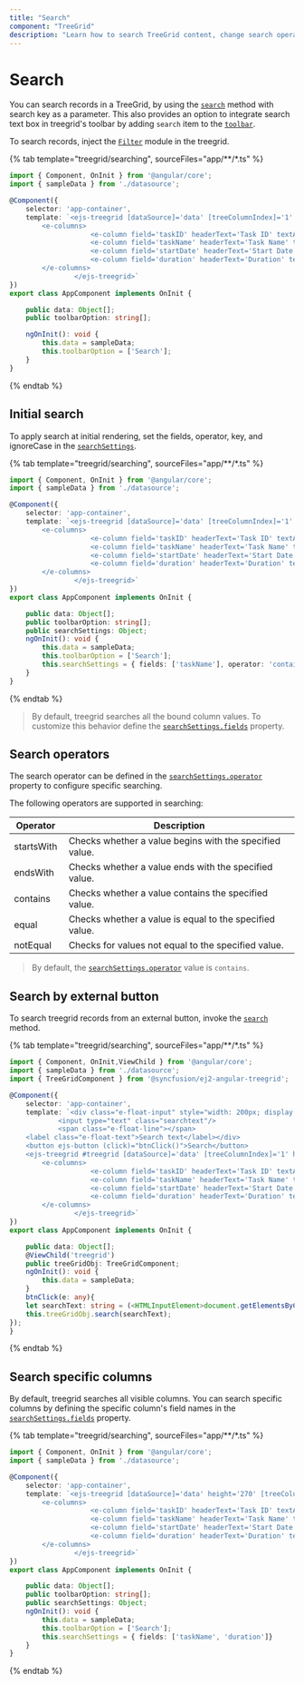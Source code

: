 ```yaml
---
title: "Search"
component: "TreeGrid"
description: "Learn how to search TreeGrid content, change search operators, perform searches using external buttons, and search particular fields."
---
```


# Search

You can search records in a TreeGrid, by using the [`search`](../api/treegrid/#search) method with search key as a parameter. This also provides an option to integrate search text box in treegrid's toolbar by adding `search` item to the [`toolbar`](../api/treegrid/#toolbar).

To search records, inject the [`Filter`](../api/treegrid/#fitermodule) module in the treegrid.

{% tab template="treegrid/searching", sourceFiles="app/**/*.ts" %}

```typescript
import { Component, OnInit } from '@angular/core';
import { sampleData } from './datasource';

@Component({
    selector: 'app-container',
    template: `<ejs-treegrid [dataSource]='data' [treeColumnIndex]='1' height='270'  [toolbar]='toolbarOption' childMapping='subtasks' >
        <e-columns>
                    <e-column field='taskID' headerText='Task ID' textAlign='Right' width=90></e-column>
                    <e-column field='taskName' headerText='Task Name' textAlign='Left' width=180></e-column>
                    <e-column field='startDate' headerText='Start Date' textAlign='Right' format='yMd' width=90></e-column>
                    <e-column field='duration' headerText='Duration' textAlign='Right' width=80></e-column>
        </e-columns>
                </ejs-treegrid>`
})
export class AppComponent implements OnInit {

    public data: Object[];
    public toolbarOption: string[];

    ngOnInit(): void {
        this.data = sampleData;
        this.toolbarOption = ['Search'];
    }
}

```

{% endtab %}

## Initial search

To apply search at initial rendering, set the fields, operator, key, and ignoreCase in the [`searchSettings`](../api/treegrid/#searchsettings).

{% tab template="treegrid/searching", sourceFiles="app/**/*.ts" %}

```typescript
import { Component, OnInit } from '@angular/core';
import { sampleData } from './datasource';

@Component({
    selector: 'app-container',
    template: `<ejs-treegrid [dataSource]='data' [treeColumnIndex]='1' height='270' [toolbar]='toolbarOption' childMapping='subtasks' [searchSettings]='searchSettings' >
        <e-columns>
                    <e-column field='taskID' headerText='Task ID' textAlign='Right' width=90></e-column>
                    <e-column field='taskName' headerText='Task Name' textAlign='Left' width=180></e-column>
                    <e-column field='startDate' headerText='Start Date' textAlign='Right' format='yMd' width=90></e-column>
                    <e-column field='duration' headerText='Duration' textAlign='Right' width=80></e-column>
        </e-columns>
                </ejs-treegrid>`
})
export class AppComponent implements OnInit {

    public data: Object[];
    public toolbarOption: string[];
    public searchSettings: Object;
    ngOnInit(): void {
        this.data = sampleData;
        this.toolbarOption = ['Search'];
        this.searchSettings = { fields: ['taskName'], operator: 'contains', key: 'plan', ignoreCase: true };
    }
}

```

{% endtab %}

> By default, treegrid searches all the bound column values. To customize this behavior define the [`searchSettings.fields`](../api/treegrid/searchSettingsModel/#fields) property.

## Search operators

The search operator can be defined in the [`searchSettings.operator`](../api/treegrid/searchSettingsModel/#operator) property to configure specific searching.

The following operators are supported in searching:

Operator |Description
-----|-----
startsWith |Checks whether a value begins with the specified value.
endsWith |Checks whether a value ends with the specified value.
contains |Checks whether a value contains the specified value.
equal |Checks whether a value is equal to the specified value.
notEqual |Checks for values not equal to the specified value.

> By default, the [`searchSettings.operator`](../api/treegrid/searchSettingsModel/#operator) value is `contains`.

## Search by external button

To search treegrid records from an external button, invoke the [`search`](../api/treegrid/#search) method.

{% tab template="treegrid/searching", sourceFiles="app/**/*.ts" %}

```typescript
import { Component, OnInit,ViewChild } from '@angular/core';
import { sampleData } from './datasource';
import { TreeGridComponent } from '@syncfusion/ej2-angular-treegrid';

@Component({
    selector: 'app-container',
    template: `<div class="e-float-input" style="width: 200px; display: inline-block;">
            <input type="text" class="searchtext"/>
            <span class="e-float-line"></span>
    <label class="e-float-text">Search text</label></div>
    <button ejs-button (click)="btnClick()">Search</button>  
    <ejs-treegrid #treegrid [dataSource]='data' [treeColumnIndex]='1' height='190' childMapping='subtasks'  >
        <e-columns>
                    <e-column field='taskID' headerText='Task ID' textAlign='Right' width=90></e-column>
                    <e-column field='taskName' headerText='Task Name' textAlign='Left' width=180></e-column>
                    <e-column field='startDate' headerText='Start Date' textAlign='Right' format='yMd' width=90></e-column>
                    <e-column field='duration' headerText='Duration' textAlign='Right' width=80></e-column>
        </e-columns>
                </ejs-treegrid>`
})
export class AppComponent implements OnInit {

    public data: Object[];
    @ViewChild('treegrid')
    public treeGridObj: TreeGridComponent;
    ngOnInit(): void {
        this.data = sampleData;
    }
    btnClick(e: any){
    let searchText: string = (<HTMLInputElement>document.getElementsByClassName('searchtext')[0]).value;
    this.treeGridObj.search(searchText);
});
}

```

{% endtab %}

## Search specific columns

By default, treegrid searches all visible columns. You can search specific columns by defining the specific column's field names in the [`searchSettings.fields`](../api/treegrid/searchSettingsModel/#fields) property.

{% tab template="treegrid/searching", sourceFiles="app/**/*.ts" %}

```typescript
import { Component, OnInit } from '@angular/core';
import { sampleData } from './datasource';

@Component({
    selector: 'app-container',
    template: `<ejs-treegrid [dataSource]='data' height='270' [treeColumnIndex]='1'  [toolbar]='toolbarOption' childMapping='subtasks' [searchSettings]='searchSettings'>
        <e-columns>
                    <e-column field='taskID' headerText='Task ID' textAlign='Right' width=90></e-column>
                    <e-column field='taskName' headerText='Task Name' textAlign='Left' width=180></e-column>
                    <e-column field='startDate' headerText='Start Date' textAlign='Right' format='yMd' width=90></e-column>
                    <e-column field='duration' headerText='Duration' textAlign='Right' width=80></e-column>
        </e-columns>
                </ejs-treegrid>`
})
export class AppComponent implements OnInit {

    public data: Object[];
    public toolbarOption: string[];
    public searchSettings: Object;
    ngOnInit(): void {
        this.data = sampleData;
        this.toolbarOption = ['Search'];
        this.searchSettings = { fields: ['taskName', 'duration']}
    }
}

```

{% endtab %}